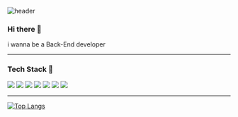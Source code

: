 
![header](https://capsule-render.vercel.app/api?type=waving&color=auto&height=300&section=header&text=Welcome!😎&fontSize=100&fontAlign=60&fontAlignY=70)



### Hi there 👋
i wanna be a Back-End developer


---

### Tech Stack 👋
<img src="https://img.shields.io/badge/C-A8B9CC?style=flat-square&logo=C&logoColor=black"/> <img src="https://img.shields.io/badge/C++-00599C?style=flat-square&logo=C++&logoColor=white"/> <img src="https://img.shields.io/badge/Java-8A4182?style=flat-square&logo=Java&logoColor=white"/> <img src="https://img.shields.io/badge/React-61DAFB?style=flat-square&logo=React&logoColor=black"/> <img src="https://img.shields.io/badge/Python-3776AB?style=flat-square&logo=Python&logoColor=white"/> <img src="https://img.shields.io/badge/MySQL-4479A1?style=flat-square&logo=MySQL&logoColor=white"/> <img src="https://img.shields.io/badge/Linux-FCC624?style=flat-square&logo=Linux&logoColor=black"/>

---

[![Top Langs](https://github-readme-stats.vercel.app/api/top-langs/?username=parkkhee)](https://github.com/anuraghazra/github-readme-stats)

<!--
**parkkhee/parkkhee** is a ✨ _special_ ✨ repository because its `README.md` (this file) appears on your GitHub profile.

Here are some ideas to get you started:

- 🔭 I’m currently working on ...
- 🌱 I’m currently learning ...
- 👯 I’m looking to collaborate on ...
- 🤔 I’m looking for help with ...
- 💬 Ask me about ...
- 📫 How to reach me: ...
- 😄 Pronouns: ...
- ⚡ Fun fact: ...
-->
